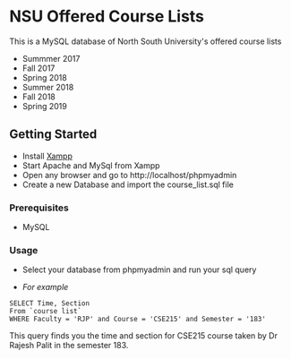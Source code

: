 # NSU Offered Course Lists

This is a MySQL database of North South University's offered course lists

* Summmer 2017
* Fall 2017
* Spring 2018
* Summer 2018
* Fall 2018
* Spring 2019

## Getting Started

* Install [Xampp](https://www.apachefriends.org/index.html)
* Start Apache and MySql from Xampp
* Open any browser and go to http://localhost/phpmyadmin
* Create a new Database and import the course_list.sql file

### Prerequisites

* MySQL

### Usage

* Select your database from phpmyadmin and run your sql query

* *For example*

```
SELECT Time, Section 
From `course list` 
WHERE Faculty = 'RJP' and Course = 'CSE215' and Semester = '183' 
```
This query finds you the time and section for CSE215 course taken by Dr Rajesh Palit in the semester 183.
